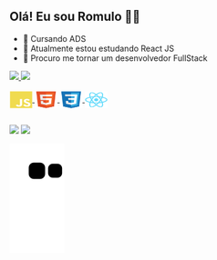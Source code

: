 ## Olá! Eu sou Romulo 👋😀
- 📘 Cursando ADS
- 🌱 Atualmente estou estudando React JS
- 👯 Procuro me tornar um desenvolvedor FullStack

<div >
  <a href="https://github.com/romulotavares">
  <img height="180em" src="https://github-readme-stats.vercel.app/api?username=romulotavares&show_icons=true&theme=dark&include_all_commits=true&count_private=true"/>
  <img height="180em" src="https://github-readme-stats.vercel.app/api/top-langs/?username=romulotavares&layout=compact&langs_count=7&theme=dark"/>
</div>
 
  <div style="display: inline_block"><br>
  <img align="center" alt="romulotavaress-Js" height="30" width="40" src="https://raw.githubusercontent.com/devicons/devicon/master/icons/javascript/javascript-plain.svg">
  <img align="center" alt="romulotavaress-HTML" height="30" width="40" src="https://raw.githubusercontent.com/devicons/devicon/master/icons/html5/html5-original.svg">
  <img align="center" alt="romulotavaress-CSS" height="30" width="40" src="https://raw.githubusercontent.com/devicons/devicon/master/icons/css3/css3-original.svg">
  <img align="center" alt="romulotavaress-React" height="30" width="40" src="https://raw.githubusercontent.com/devicons/devicon/master/icons/react/react-original.svg">
  
  </div>
  
  ##
  <div> 

  <a href = "https://outlook.live.com/mail/0/"><img src="https://img.shields.io/badge/-Gmail-%23333?style=for-the-badge&logo=gmail&logoColor=white" target="_blank"></a>
  <a href="https://www.https://www.linkedin.com/in/romulo-tavares-349209243/" target="_blank"><img src="https://img.shields.io/badge/-LinkedIn-%230077B5?style=for-the-badge&logo=linkedin&logoColor=white" target="_blank"></a> 
 
  ![Snake animation](https://github.com/rafaballerini/rafaballerini/blob/output/github-contribution-grid-snake.svg)
    
 
</div>

  
